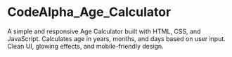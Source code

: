 # CodeAlpha_Age_Calculator
A simple and responsive Age Calculator built with HTML, CSS, and JavaScript. Calculates age in years, months, and days based on user input. Clean UI, glowing effects, and mobile-friendly design.
